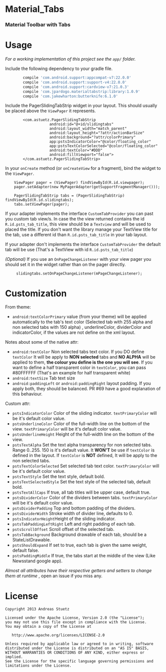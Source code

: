# Material_Tabs
### Material Toolbar with Tabs



# Usage

*For a working implementation of this project see the `app/` folder.*

  Include the following dependency to your gradle file.

```groovy
        compile 'com.android.support:appcompat-v7:22.0.0'
        compile 'com.android.support:support-v4:22.0.0'
        compile 'com.android.support:cardview-v7:21.0.3'
        compile 'com.jpardogo.materialtabstrip:library:1.0.9'
        compile 'com.jakewharton:butterknife:6.1.0'
```

  Include the PagerSlidingTabStrip widget in your layout. This should usually be placed
     above the `ViewPager` it represents.

            <com.astuetz.PagerSlidingTabStrip
                        android:id="@+id/slidingtabs"
                        android:layout_width="match_parent"
                        android:layout_height="?attr/actionBarSize"
                        android:background="?attr/colorPrimary"
                        app:pstsIndicatorColor="@color/floating_color"
                        app:pstsTextColorSelected="@color/floating_color"
                        android:textColor="#DDD"
                        android:fillViewport="false">
            </com.astuetz.PagerSlidingTabStrip>

  In your `onCreate` method (or `onCreateView` for a fragment), bind the
     widget to the `ViewPager`.


        ViewPager pager = (ViewPager) findViewById(R.id.viewpager);
        pager.setAdapter(new MyPagerAdapter(getSupportFragmentManager()));

        PagerSlidingTabStrip tabs = (PagerSlidingTabStrip) findViewById(R.id.slidingtabs);
        tabs.setViewPager(pager);

  If your adapter implements the interface `CustomTabProvider` you can past you custom tab view/s.
  In case the the view returned contains the id `R.id.psts_tab_title`, this view should be a `Textview`  and
  will be used to placed the title. If you don't want the library manage your TextView title for the tab,
  use a different id than `R.id.psts_tab_title` in your tab layout.

  If your adapter don't implements the interface `CustomTabProvider` the default tab will be use (That's a TextView with id `R.id.psts_tab_title`)

  *(Optional)* If you use an `OnPageChangeListener` with your view pager
     you should set it in the widget rather than on the pager directly.

         slidingtabs.setOnPageChangeListener(mPageChangeListener);

# Customization

From theme:

* `android:textColorPrimary` value (from your theme) will be applied automatically to the tab's text color (Selected tab with 255 alpha and non selected tabs with 150 alpha) , underlineColor, dividerColor and indicatorColor, if the values are not define on the xml layout.

Notes about some of the native attr:

* `android:textColor` Non selected tabs text color. If you DO define `textColor` It will be apply to **NON selected** tabs and **NO ALPHA** will be applied to them, **the colour you define is the one you will see**. If you want to define a half transparent color in `textColor`, you can pass #80FFFFFF (That's an example for half transparent white)
* `android:textSize` Tab text size
* `android:paddingLeft` or `android:paddingRight` layout padding. If you apply both, they should be balanced. PR #69 have a good explanation of this behaviour.

Custom attr:

 * `pstsIndicatorColor` Color of the sliding indicator. `textPrimaryColor` will be it's default color value.
 * `pstsUnderlineColor` Color of the full-width line on the bottom of the view. `textPrimaryColor` will be it's default color value.
 * `pstsUnderlineHeight` Height of the full-width line on the bottom of the view.
 * `pstsTextAlpha` Set the text alpha transparency for non selected tabs. Range 0..255. 150 is it's default value. It **WON'T** be use if `textColor` is defined in the layout. If `textColor` is **NOT** defined, It will be apply to the non selected tabs.
 * `pstsTextColorSelected` Set selected tab text color. `textPrimaryColor` will be it's default color value.
 * `pstsTextStyle` Set the text style, default bold.
 * `pstsTextSelectedStyle` Set the text style of the selected tab, default bold.
 * `pstsTextAllCaps` If true, all tab titles will be upper case, default true.
 * `pstsDividerColor` Color of the dividers between tabs. `textPrimaryColor` will be it's default color value.
 * `pstsDividerPadding` Top and bottom padding of the dividers.
 * `pstsDividerWidth` Stroke width of divider line, defaults to 0.
 * `pstsIndicatorHeight`Height of the sliding indicator.
 * `pstsTabPaddingLeftRight` Left and right padding of each tab.
 * `pstsScrollOffset` Scroll offset of the selected tab.
 * `pstsTabBackground` Background drawable of each tab, should be a StateListDrawable.
 * `pstsShouldExpand` If set to true, each tab is given the same weight, default false.
 * `pstsPaddingMiddle` If true, the tabs start at the middle of the view (Like Newsstand google app).


*Almost all attributes have their respective getters and setters to change them at runtime* , open an issue if you miss any.

# License

    Copyright 2013 Andreas Stuetz

    Licensed under the Apache License, Version 2.0 (the "License");
    you may not use this file except in compliance with the License.
    You may obtain a copy of the License at

       http://www.apache.org/licenses/LICENSE-2.0

    Unless required by applicable law or agreed to in writing, software
    distributed under the License is distributed on an "AS IS" BASIS,
    WITHOUT WARRANTIES OR CONDITIONS OF ANY KIND, either express or implied.
    See the License for the specific language governing permissions and
    limitations under the License.